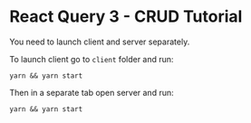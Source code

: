 # React Query 3 - CRUD Tutorial

You need to launch client and server separately.

To launch client go to `client` folder and run:

```
yarn && yarn start
```

Then in a separate tab open server and run:

```
yarn && yarn start
```